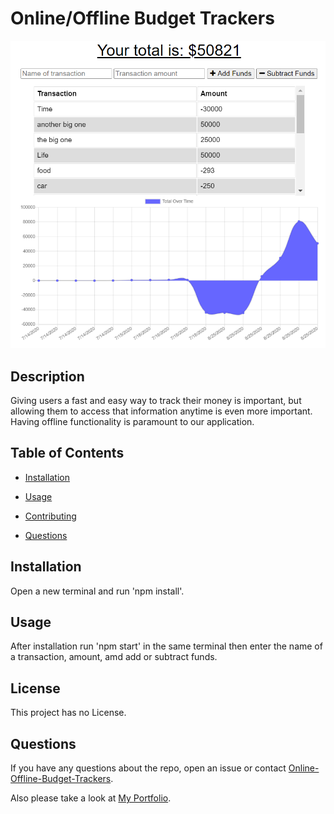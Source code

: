 # Online/Offline Budget Trackers
![BudgetTrackerPic](./pics/OnOFFBudgetTraker.PNG)

## Description

Giving users a fast and easy way to track their money is important, but allowing them to access that information anytime is even more important. Having offline functionality is paramount to our application.

## Table of Contents 

* [Installation](#installation)

* [Usage](#usage)

* [Contributing](#contributing)

* [Questions](#questions)


## Installation

Open a new terminal and run 'npm install'.

## Usage

After installation run 'npm start' in the same terminal then enter the name of a transaction, amount, amd add or subtract funds.

## License

This project has no License.

## Questions

If you have any questions about the repo, open an issue or contact [Online-Offline-Budget-Trackers](https://github.com/TravisLovingood/Online-Offline-Budget-Trackers).

Also please take a look at [My Portfolio](https://travislovingood.github.io/Portfolio/).
